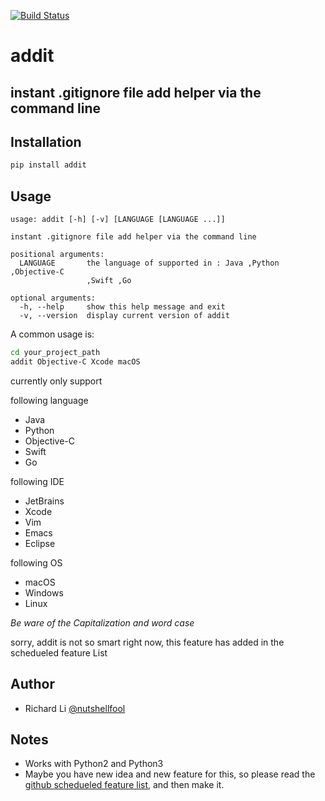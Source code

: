 [![Build Status](https://travis-ci.org/nutshellfool/addit.svg?branch=master)](https://travis-ci.org/nutshellfool/addit)
# addit
## instant .gitignore file add helper via the command line

## Installation
```Bash
pip install addit
```

## Usage
```
usage: addit [-h] [-v] [LANGUAGE [LANGUAGE ...]]

instant .gitignore file add helper via the command line

positional arguments:
  LANGUAGE       the language of supported in : Java ,Python ,Objective-C
                 ,Swift ,Go

optional arguments:
  -h, --help     show this help message and exit
  -v, --version  display current version of addit
```
A common usage is:  
```Bash
cd your_project_path
addit Objective-C Xcode macOS
```

currently only support  

following language
* Java
* Python
* Objective-C
* Swift
* Go

following IDE
* JetBrains
* Xcode
* Vim
* Emacs
* Eclipse

following OS  
* macOS
* Windows
* Linux


*Be ware of the Capitalization and word case*  

sorry, addit is not so smart right now, this feature has added in the schedueled feature List

## Author
* Richard Li [@nutshellfool](https://twitter.com/nutshellfool)

## Notes
* Works with Python2 and Python3
* Maybe you have new idea and new feature for this, so please read the [github schedueled feature list](https://github.com/nutshellfool/addit/issues/1), and then make it.
